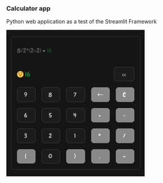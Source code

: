 ### Calculator app

Python web application as a test of the Streamlit Framework

![Image](data/screenshot.png "screenshot")
